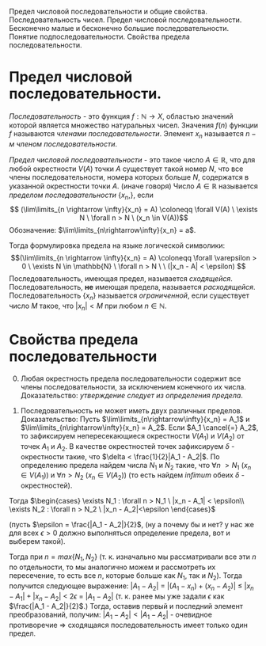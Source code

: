 Предел числовой последовательности и общие свойства. Последовательность чисел. Предел числовой последовательности. Бесконечно малые и бесконечно большие последовательности. Понятие подпоследовательности. Свойства предела последовательности.

# Предел числовой последовательности.
*Последовательность* - это функция $f:\mathbb{N} \rightarrow X$, областью значений которой является множество натуральных чисел. 
Значения $f(n)$ функции $f$ называются *членами последовательности*.
Элемент $x_n$ называется $n-м$ *членом последовательности*.

*Предел числовой последовательности* - это такое число $A \in \mathbb{R}$, что для любой окрестности $V(A)$ точки $A$ существует такой номер $N$, что все члены последовательности, номера которых больше $N$, содержатся в указанной окрестности точки $A$.
(иначе говоря)
Число $A \in \mathbb{R}$ называется *пределом последовательности* {$x_n$,}, если $$ (\lim\limits_{n \rightarrow \infty}{x_n} = A) \coloneqq \forall V(A) \  \exists N \  \forall n > N \ (x_n \in V(A))$$  Обозначение: $\lim\limits_{n\rightarrow\infty}{x_n} = a$.

Тогда формулировка предела на языке логической символики:
$$(\lim\limits_{n \rightarrow \infty}{x_n} = A) \coloneqq \forall \varepsilon > 0 \ \exists N \in \mathbb{N} \ \forall n > N \ \ (|x_n - A| < \epsilon) $$
Последовательность, имеющая предел, называется *сходящейся*.
Последовательность, **не** имеющая предела, называется *расходящейся*.
Последовательность {$x_n$} называется *ограниченной*, если существует число $M$ такое, что $|x_n| < M$ при любом $n \in \mathbb{N}$.

# Свойства предела последовательности
0. Любая окрестность предела последовательности содержит все члены последовательности, за исключением конечного их числа.
Доказательство: *утверждение следует из определения предела*.

1. Последовательность не может иметь двух различных пределов.
Доказательство:
Пусть $\lim\limits_{n\rightarrow\infty}{x_n} = A_1$ и $\lim\limits_{n\rightarrow\infty}{x_n} = A_2$. Если $A_1 \cancel{=} A_2$, то зафиксируем непересекающиеся окрестности $V(A_1)$ и $V(A_2)$ от точек $A_1$ и $A_2$. В качестве окрестностей точек зафиксируем $\delta$ - окрестности такие, что $\delta < \frac{1}{2}|A_1 - A_2|$. По определению предела найдем числа $N_1$ и $N_2$ такие, что $\forall n \ > N_1$ ($x_n \in V(A_1))$ и $\forall n > N_2$ $(x_n \in V(A_2))$ (то есть найдем *infimum* обеих $\delta$ - окрестностей).

Тогда $\begin{cases} \exists N_1 : \forall n > N_1 \ |x_n - A_1| < \epsilon\\ \exists N_2 : \forall n > N_2 \ |x_n - A_2|<\epsilon \end{cases}$ 

(пусть $\epsilon = \frac{|A_1 - A_2|}{2}$, (ну а почему бы и нет? у нас же для всех  $\epsilon > 0$ должно выполняться определение предела, вот и выберем такой).

Тогда при $n = max \{N_1 , N_2 \}$ (т. к. изначально мы рассматривали все эти $n$ по отдельности, то мы аналогично можем и рассмотреть их пересечение, то есть все $n$, которые больше как $N_1$, так и $N_2$). Тогда получится следующее выражение:
$|A_1 - A_2|$ = $|(A_1 - x_n) + (x_n - A_2)|$ $\leq$ $|x_n - A_1| + |x_n - A_2|$ < $2\epsilon$ = $|A_1 - A_2|$ (т. к. ранее мы уже задали $\epsilon$ как $\frac{|A_1 - A_2|}{2}$.)
Тогда, оставив первый и последний элемент преобразований, получим:
$|A_1 - A_2| < |A_1 - A_2|$ - очевидное противоречие $\Longrightarrow$ сходящаяся последовательность имеет только один предел.
